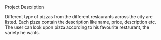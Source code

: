 Project Description 

Different type of pizzas from the different restaurants across the city are listed.
Each pizza contain the description like name, price, description etc.
The user can look upon pizza according to his favourite restaurant, the variety he wants.
